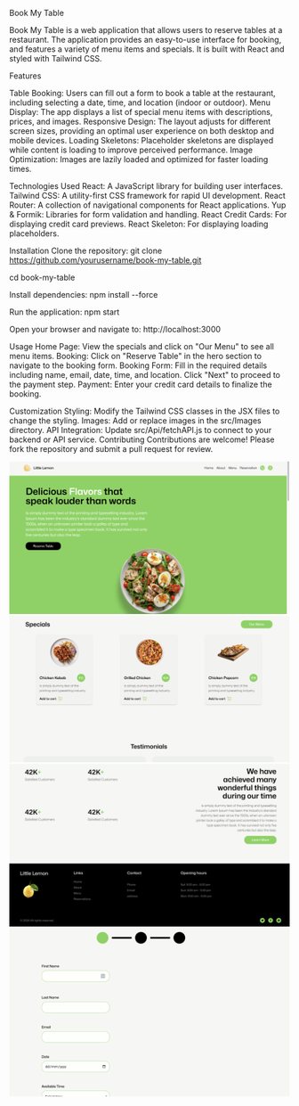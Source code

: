 
Book My Table

Book My Table is a web application that allows users to reserve tables at a restaurant. The application provides an easy-to-use interface for booking, and features a variety of menu items and specials. It is built with React and styled with Tailwind CSS.

Features

Table Booking: Users can fill out a form to book a table at the restaurant, including selecting a date, time, and location (indoor or outdoor).
Menu Display: The app displays a list of special menu items with descriptions, prices, and images.
Responsive Design: The layout adjusts for different screen sizes, providing an optimal user experience on both desktop and mobile devices.
Loading Skeletons: Placeholder skeletons are displayed while content is loading to improve perceived performance.
Image Optimization: Images are lazily loaded and optimized for faster loading times.


Technologies Used
React: A JavaScript library for building user interfaces.
Tailwind CSS: A utility-first CSS framework for rapid UI development.
React Router: A collection of navigational components for React applications.
Yup & Formik: Libraries for form validation and handling.
React Credit Cards: For displaying credit card previews.
React Skeleton: For displaying loading placeholders.

Installation
Clone the repository:
git clone https://github.com/yourusername/book-my-table.git

cd book-my-table

Install dependencies:
npm install --force



Run the application:
npm start

Open your browser and navigate to:
http://localhost:3000

Usage
Home Page: View the specials and click on "Our Menu" to see all menu items.
Booking: Click on "Reserve Table" in the hero section to navigate to the booking form.
Booking Form: Fill in the required details including name, email, date, time, and location. Click "Next" to proceed to the payment step.
Payment: Enter your credit card details to finalize the booking.

Customization
Styling: Modify the Tailwind CSS classes in the JSX files to change the styling.
Images: Add or replace images in the src/Images directory.
API Integration: Update src/Api/fetchAPI.js to connect to your backend or API service.
Contributing
Contributions are welcome! Please fork the repository and submit a pull request for review.

![Alt text](image.png)
![Alt text](image-1.png)
![Alt text](image-2.png)
![Alt text](image-3.png)
